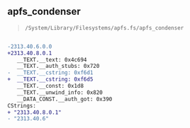 ## apfs_condenser

> `/System/Library/Filesystems/apfs.fs/apfs_condenser`

```diff

-2313.40.6.0.0
+2313.40.8.0.1
   __TEXT.__text: 0x4c694
   __TEXT.__auth_stubs: 0x720
-  __TEXT.__cstring: 0xf6d1
+  __TEXT.__cstring: 0xf6d5
   __TEXT.__const: 0x1d8
   __TEXT.__unwind_info: 0x820
   __DATA_CONST.__auth_got: 0x390
CStrings:
+ "2313.40.8.0.1"
- "2313.40.6"

```
